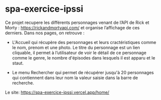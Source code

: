 # spa-exercice-ipssi

Ce projet recupere les différents personnages venant de l’API de Rick et Morty : https://rickandmortyapi.com/ et organise l’affichage de ces derniers.
Dans nos pages, on retrouve :

- L'Accueil qui récupère des personnages et leurs cractéristiques comme le nom, prenom et une photo. Le titre du personnage est un lien cliquable,
il permet à l’utilisateur de voir le détail de ce personnage comme le genre, le nombre d'épisodes dans lesquels il est apparu et le staut. 

- Le menu Rechercher qui permet de récupérer jusqu'à 20 personnages qui contiennent dans leur nom la valeur saisie dans la barre de recherche.

Le site: https://spa-exercice-ipssi.vercel.app/home/

